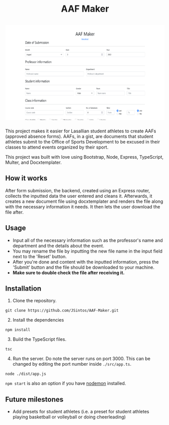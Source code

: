 <h1 align="center">
    AAF Maker
    <br><br>
    <img alt="AAF Maker screenshot" height="300" src="https://github.com/JSintos/AAF-Maker/blob/master/screenshot.png?raw=true">
</h1>

This project makes it easier for Lasallian student athletes to create AAFs (approved absence forms). AAFs, in a gist, are documents that student athletes submit to the Office of Sports Development to be excused in their classes to attend events organized by their sport.

This project was built with love using Bootstrap, Node, Express, TypeScript, Multer, and Docxtemplater.

## How it works

After form submission, the backend, created using an Express router, collects the inputted data the user entered and cleans it. Afterwards, it creates a new document file using docxtemplater and renders the file along with the necessary information it needs. It then lets the user download the file after.

## Usage

-   Input all of the necessary information such as the professor's name and department and the details about the event.
-   You may rename the file by inputting the new file name in the input field next to the 'Reset' button.
-   After you're done and content with the inputted information, press the 'Submit' button and the file should be downloaded to your machine.
-   **Make sure to double check the file after receiving it.**

## Installation

1. Clone the repository.

```
git clone https://github.com/JSintos/AAF-Maker.git
```

2. Install the dependencies

```
npm install
```

3. Build the TypeScript files.

```
tsc
```

4. Run the server. Do note the server runs on port 3000. This can be changed by editing the port number inside `./src/app.ts`.

```
node ./dist/app.js
```

`npm start` is also an option if you have [nodemon](https://nodemon.io/) installed.

## Future milestones

-   Add presets for student athletes (i.e. a preset for student athletes playing basketball or volleyball or doing cheerleading)

